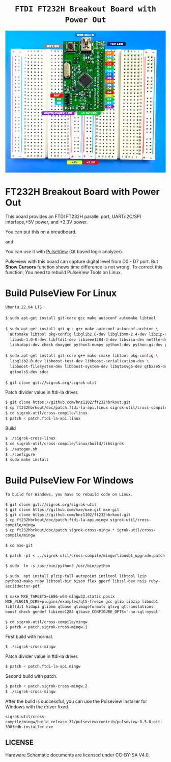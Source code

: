 <div align="center">
  <h1><code>FTDI FT232H Breakout Board with Power Out</code></h1>
  <p>
    <img src="doc/pin.png"/>
  </p>
</div>

# FT232H Breakout Board with Power Out

This board provides an FTDI FT232H parallel port, UART/I2C/SPI interface,+5V power, and +3.3V power.

You can put this on a breadboard.

and 

You can use it with [PulseView](https://sigrok.org/wiki/PulseView) (Qt based logic analyzer).

Pulseview with this board can capture digital level from D0 - D7 port. But **Show Cursors** function shows time difference is not wrong. To correct this function, You need to rebuild PulseView Tools on Linux.

# Build PulseView For Linux
```bash
Ubuntu 22.04 LTS

$ sudo apt-get install git-core gcc make autoconf automake libtool

$ sudo apt-get install git gcc g++ make autoconf autoconf-archive \
  automake libtool pkg-config libglib2.0-dev libglibmm-2.4-dev libzip-dev \
  libusb-1.0-0-dev libftdi1-dev libieee1284-3-dev libvisa-dev nettle-dev libavahi-client-dev \
  libhidapi-dev check doxygen python3-numpy python3-dev python-gi-dev python-setuptools swig default-jdk

$ sudo apt-get install git-core g++ make cmake libtool pkg-config \
  libglib2.0-dev libboost-test-dev libboost-serialization-dev \
  libboost-filesystem-dev libboost-system-dev libqt5svg5-dev qtbase5-dev\
  qttools5-dev sdcc

$ git clone git://sigrok.org/sigrok-util
```

Patch divider value in ftdi-la driver.
```bash
$ git clone https://github.com/hnz1102/ft232hbrkout.git
$ cp ft232hbrkout/doc/patch.ftdi-la-api.linux sigrok-util/cross-compile/linux
$ cd sigrok-util/cross-compile/linux
$ patch < patch.ftdi-la-api.linux
```

Build
```bash
$ ./sigrok-cross-linux
$ cd sigrok-util/cross-compile/linux/build/libsigrok
$ ./autogen.sh
$ ./configure
$ sudo make install
```
# Build PulseView For Windows

```
To build for Windows, you have to rebuild code on Linux.

$ git clone git://sigrok.org/sigrok-util
$ git clone https://github.com/mxe/mxe.git mxe-git
$ git clone https://github.com/hnz1102/ft232hbrkout.git
$ cp ft232hbrkout/doc/patch.ftdi-la-api.mingw sigrok-util/cross-compile/mingw
$ cp ft232hbrkout/doc/patch.sigrok-cross-mingw.* igrok-util/cross-compile/mingw

$ cd mxe-git

$ patch -p1 < ../sigrok-util/cross-compile/mingw/libusb1_upgrade.patch 

$ sudo  ln -s /usr/bin/python3 /usr/bin/python

$ sudo  apt install p7zip-full autopoint intltool libtool lzip python3-mako ruby libtool-bin bison flex gperf libssl-dev nsis ruby-asciidoctor-pdf 

$ make MXE_TARGETS=i686-w64-mingw32.static.posix MXE_PLUGIN_DIRS=plugins/examples/qt5-freeze gcc glib libzip libusb1 libftdi1 hidapi glibmm qtbase qtimageformats qtsvg qttranslations boost check gendef libieee1284 qtbase_CONFIGURE_OPTS='-no-sql-mysql'

$ cd sigrok-util/cross-compile/mingw
$ patch < patch.sigrok-cross-mingw.1
```

First build with normal.
```bash
$ ./sigrok-cross-mingw
```

Patch divider value in ftdi-la driver.
```bash
$ patch < patch.ftdi-la-api.mingw
```

Second build with patch.
```bash
$ patch < patch.sigrok-cross-mingw.2
$ ./sigrok-cross-mingw
```

After the build is successful, you can use the Pulseview Installer for Windows with the driver fixed.
```
sigrok-util/cross-compile/mingw/build_release_32/pulseview/contrib/pulseview-0.5.0-git-3903edb-installer.exe
```

## LICENSE
Hardware Schematic documents are licensed under CC-BY-SA V4.0.
